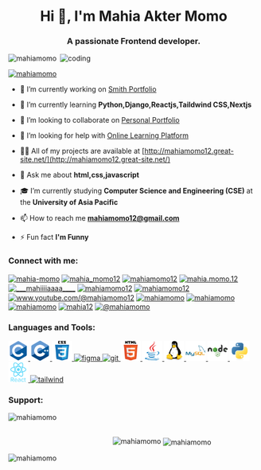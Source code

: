 <h1 align="center">Hi 👋, I'm Mahia Akter Momo</h1>
<h3 align="center">A passionate Frontend developer.</h3>

<img align="right" alt="coding" width = "400" src="https://user-images.githubusercontent.com/59734313/157189039-c09b3e38-9f42-42c0-ab54-14f1574190a7.gif">


<p align="left"> <img src="https://komarev.com/ghpvc/?username=mahiamomo&label=Profile%20views&color=0e75b6&style=flat" alt="mahiamomo" /> </p>

<p align="left"> <a href="https://github.com/ryo-ma/github-profile-trophy"><img src="https://github-profile-trophy.vercel.app/?username=mahiamomo" alt="mahiamomo" /></a> </p>

- 🔭 I’m currently working on [Smith Portfolio](https://onlineportfoliobuz.great-site.net/?fbclid=IwZXh0bgNhZW0CMTAAAR0bWZK44qXe1MhSAGVVa7eGBhMYf1W8pX22dBKy45mLaCawx8iNCSdZEpY_aem_yCxjLd9rOkv6ew6wzSw9mg)

- 🌱 I’m currently learning **Python,Django,Reactjs,Taildwind CSS,Nextjs**

- 👯 I’m looking to collaborate on [Personal Portfolio](https://onlineportfoliobuz.great-site.net/?fbclid=IwZXh0bgNhZW0CMTAAAR0bWZK44qXe1MhSAGVVa7eGBhMYf1W8pX22dBKy45mLaCawx8iNCSdZEpY_aem_yCxjLd9rOkv6ew6wzSw9mg)

- 🤝 I’m looking for help with [Online Learning Platform](https://mahiamomo12.wixsite.com/skillmingle-1)

- 👨‍💻 All of my projects are available at [http://mahiamomo12.great-site.net/](http://mahiamomo12.great-site.net/)

- 💬 Ask me about **html,css,javascript**

- 🎓 I’m currently studying **Computer Science and Engineering (CSE)** at the **University of Asia Pacific**

- 📫 How to reach me **mahiamomo12@gmail.com**

- ⚡ Fun fact **I'm Funny**

<h3 align="left">Connect with me:</h3>
<p align="left">
<a href="https://codepen.io/mahia-momo" target="blank"><img align="center" src="https://raw.githubusercontent.com/rahuldkjain/github-profile-readme-generator/master/src/images/icons/Social/codepen.svg" alt="mahia-momo" height="30" width="40" /></a>
<a href="https://twitter.com/mahia_momo12" target="blank"><img align="center" src="https://raw.githubusercontent.com/rahuldkjain/github-profile-readme-generator/master/src/images/icons/Social/twitter.svg" alt="mahia_momo12" height="30" width="40" /></a>
<a href="https://linkedin.com/in/mahiamomo12" target="blank"><img align="center" src="https://raw.githubusercontent.com/rahuldkjain/github-profile-readme-generator/master/src/images/icons/Social/linked-in-alt.svg" alt="mahiamomo12" height="30" width="40" /></a>
<a href="https://fb.com/mahia.momo.12" target="blank"><img align="center" src="https://raw.githubusercontent.com/rahuldkjain/github-profile-readme-generator/master/src/images/icons/Social/facebook.svg" alt="mahia.momo.12" height="30" width="40" /></a>
<a href="https://instagram.com/___mahiiiiaaaa____" target="blank"><img align="center" src="https://raw.githubusercontent.com/rahuldkjain/github-profile-readme-generator/master/src/images/icons/Social/instagram.svg" alt="___mahiiiiaaaa____" height="30" width="40" /></a>
<a href="https://dribbble.com/mahiamomo12" target="blank"><img align="center" src="https://raw.githubusercontent.com/rahuldkjain/github-profile-readme-generator/master/src/images/icons/Social/dribbble.svg" alt="mahiamomo12" height="30" width="40" /></a>
<a href="https://www.behance.net/mahiamomo12" target="blank"><img align="center" src="https://raw.githubusercontent.com/rahuldkjain/github-profile-readme-generator/master/src/images/icons/Social/behance.svg" alt="mahiamomo12" height="30" width="40" /></a>
<a href="https://www.youtube.com/c/www.youtube.com/@mahiamomo12" target="blank"><img align="center" src="https://raw.githubusercontent.com/rahuldkjain/github-profile-readme-generator/master/src/images/icons/Social/youtube.svg" alt="www.youtube.com/@mahiamomo12" height="30" width="40" /></a>
<a href="https://www.codechef.com/users/mahiamomo" target="blank"><img align="center" src="https://cdn.jsdelivr.net/npm/simple-icons@3.1.0/icons/codechef.svg" alt="mahiamomo" height="30" width="40" /></a>
<a href="https://www.hackerrank.com/mahiamomo" target="blank"><img align="center" src="https://raw.githubusercontent.com/rahuldkjain/github-profile-readme-generator/master/src/images/icons/Social/hackerrank.svg" alt="mahiamomo" height="30" width="40" /></a>
<a href="https://codeforces.com/profile/mahiamomo" target="blank"><img align="center" src="https://raw.githubusercontent.com/rahuldkjain/github-profile-readme-generator/master/src/images/icons/Social/codeforces.svg" alt="mahiamomo" height="30" width="40" /></a>
<a href="https://www.leetcode.com/mahia12" target="blank"><img align="center" src="https://raw.githubusercontent.com/rahuldkjain/github-profile-readme-generator/master/src/images/icons/Social/leet-code.svg" alt="mahia12" height="30" width="40" /></a>
<a href="https://www.hackerearth.com/@mahiamomo" target="blank"><img align="center" src="https://raw.githubusercontent.com/rahuldkjain/github-profile-readme-generator/master/src/images/icons/Social/hackerearth.svg" alt="@mahiamomo" height="30" width="40" /></a>
</p>

<h3 align="left">Languages and Tools:</h3>
<p align="left"> <a href="https://www.cprogramming.com/" target="_blank" rel="noreferrer"> <img src="https://raw.githubusercontent.com/devicons/devicon/master/icons/c/c-original.svg" alt="c" width="40" height="40"/> </a> <a href="https://www.w3schools.com/cpp/" target="_blank" rel="noreferrer"> <img src="https://raw.githubusercontent.com/devicons/devicon/master/icons/cplusplus/cplusplus-original.svg" alt="cplusplus" width="40" height="40"/> </a> <a href="https://www.w3schools.com/css/" target="_blank" rel="noreferrer"> <img src="https://raw.githubusercontent.com/devicons/devicon/master/icons/css3/css3-original-wordmark.svg" alt="css3" width="40" height="40"/> </a> <a href="https://www.figma.com/" target="_blank" rel="noreferrer"> <img src="https://www.vectorlogo.zone/logos/figma/figma-icon.svg" alt="figma" width="40" height="40"/> </a> <a href="https://git-scm.com/" target="_blank" rel="noreferrer"> <img src="https://www.vectorlogo.zone/logos/git-scm/git-scm-icon.svg" alt="git" width="40" height="40"/> </a> <a href="https://www.w3.org/html/" target="_blank" rel="noreferrer"> <img src="https://raw.githubusercontent.com/devicons/devicon/master/icons/html5/html5-original-wordmark.svg" alt="html5" width="40" height="40"/> </a> <a href="https://www.java.com" target="_blank" rel="noreferrer"> <img src="https://raw.githubusercontent.com/devicons/devicon/master/icons/java/java-original.svg" alt="java" width="40" height="40"/> </a> <a href="https://www.linux.org/" target="_blank" rel="noreferrer"> <img src="https://raw.githubusercontent.com/devicons/devicon/master/icons/linux/linux-original.svg" alt="linux" width="40" height="40"/> </a> <a href="https://www.mysql.com/" target="_blank" rel="noreferrer"> <img src="https://raw.githubusercontent.com/devicons/devicon/master/icons/mysql/mysql-original-wordmark.svg" alt="mysql" width="40" height="40"/> </a> <a href="https://nodejs.org" target="_blank" rel="noreferrer"> <img src="https://raw.githubusercontent.com/devicons/devicon/master/icons/nodejs/nodejs-original-wordmark.svg" alt="nodejs" width="40" height="40"/> </a> <a href="https://www.python.org" target="_blank" rel="noreferrer"> <img src="https://raw.githubusercontent.com/devicons/devicon/master/icons/python/python-original.svg" alt="python" width="40" height="40"/> </a> <a href="https://reactjs.org/" target="_blank" rel="noreferrer"> <img src="https://raw.githubusercontent.com/devicons/devicon/master/icons/react/react-original-wordmark.svg" alt="react" width="40" height="40"/> </a> <a href="https://tailwindcss.com/" target="_blank" rel="noreferrer"> <img src="https://www.vectorlogo.zone/logos/tailwindcss/tailwindcss-icon.svg" alt="tailwind" width="40" height="40"/> </a> </p>

<h3 align="left">Support:</h3>
<p><a href="https://www.buymeacoffee.com/mahiamomo"> <img align="left" src="https://cdn.buymeacoffee.com/buttons/v2/default-yellow.png" height="50" width="210" alt="mahiamomo" /></a></p><br><br>

<p><img align="left" src="https://github-readme-stats.vercel.app/api/top-langs?username=mahiamomo&show_icons=true&locale=en&layout=compact" alt="mahiamomo" /></p>

<p>&nbsp;<img align="center" src="https://github-readme-stats.vercel.app/api?username=mahiamomo&show_icons=true&locale=en" alt="mahiamomo" /></p>

<p><img align="center" src="https://github-readme-streak-stats.herokuapp.com/?user=mahiamomo&" alt="mahiamomo" /></p>

